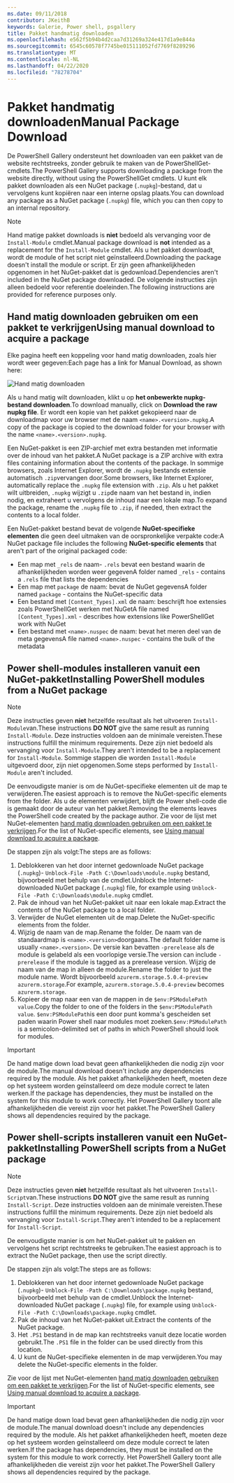 ```yaml
---
ms.date: 09/11/2018
contributor: JKeithB
keywords: Galerie, Power shell, psgallery
title: Pakket handmatig downloaden
ms.openlocfilehash: e562f5b94b4d2caa7d31269a324e417d1a9e844a
ms.sourcegitcommit: 6545c60578f7745be015111052fd7769f8289296
ms.translationtype: MT
ms.contentlocale: nl-NL
ms.lasthandoff: 04/22/2020
ms.locfileid: "78278704"
---
```

# <a name="manual-package-download"></a><span data-ttu-id="54b1b-103">Pakket handmatig downloaden</span><span class="sxs-lookup"><span data-stu-id="54b1b-103">Manual Package Download</span></span>

<span data-ttu-id="54b1b-104">De PowerShell Gallery ondersteunt het downloaden van een pakket van de website rechtstreeks, zonder gebruik te maken van de PowerShellGet-cmdlets.</span><span class="sxs-lookup"><span data-stu-id="54b1b-104">The PowerShell Gallery supports downloading a package from the website directly, without using the PowerShellGet cmdlets.</span></span> <span data-ttu-id="54b1b-105">U kunt elk pakket downloaden als een NuGet package (`.nupkg`)-bestand, dat u vervolgens kunt kopiëren naar een interne opslag plaats.</span><span class="sxs-lookup"><span data-stu-id="54b1b-105">You can download any package as a NuGet package (`.nupkg`) file, which you can then copy to an internal repository.</span></span>

> [!NOTE]
> <span data-ttu-id="54b1b-106">Hand matige pakket downloads is **niet** bedoeld als vervanging voor de `Install-Module` cmdlet.</span><span class="sxs-lookup"><span data-stu-id="54b1b-106">Manual package download is **not** intended as a replacement for the `Install-Module` cmdlet.</span></span>
> <span data-ttu-id="54b1b-107">Als u het pakket downloadt, wordt de module of het script niet geïnstalleerd.</span><span class="sxs-lookup"><span data-stu-id="54b1b-107">Downloading the package doesn't install the module or script.</span></span> <span data-ttu-id="54b1b-108">Er zijn geen afhankelijkheden opgenomen in het NuGet-pakket dat is gedownload.</span><span class="sxs-lookup"><span data-stu-id="54b1b-108">Dependencies aren't included in the NuGet package downloaded.</span></span> <span data-ttu-id="54b1b-109">De volgende instructies zijn alleen bedoeld voor referentie doeleinden.</span><span class="sxs-lookup"><span data-stu-id="54b1b-109">The following instructions are provided for reference purposes only.</span></span>

## <a name="using-manual-download-to-acquire-a-package"></a><span data-ttu-id="54b1b-110">Hand matig downloaden gebruiken om een pakket te verkrijgen</span><span class="sxs-lookup"><span data-stu-id="54b1b-110">Using manual download to acquire a package</span></span>

<span data-ttu-id="54b1b-111">Elke pagina heeft een koppeling voor hand matig downloaden, zoals hier wordt weer gegeven:</span><span class="sxs-lookup"><span data-stu-id="54b1b-111">Each page has a link for Manual Download, as shown here:</span></span>

![Hand matig downloaden](media/manual-download/packagedisplaypagewithpseditions.png)

<span data-ttu-id="54b1b-113">Als u hand matig wilt downloaden, klikt u op **het onbewerkte nupkg-bestand downloaden**.</span><span class="sxs-lookup"><span data-stu-id="54b1b-113">To download manually, click on **Download the raw nupkg file**.</span></span> <span data-ttu-id="54b1b-114">Er wordt een kopie van het pakket gekopieerd naar de downloadmap voor uw browser met de naam `<name>.<version>.nupkg`.</span><span class="sxs-lookup"><span data-stu-id="54b1b-114">A copy of the package is copied to the download folder for your browser with the name `<name>.<version>.nupkg`.</span></span>

<span data-ttu-id="54b1b-115">Een NuGet-pakket is een ZIP-archief met extra bestanden met informatie over de inhoud van het pakket.</span><span class="sxs-lookup"><span data-stu-id="54b1b-115">A NuGet package is a ZIP archive with extra files containing information about the contents of the package.</span></span> <span data-ttu-id="54b1b-116">In sommige browsers, zoals Internet Explorer, wordt de `.nupkg` bestands extensie automatisch `.zip`vervangen door.</span><span class="sxs-lookup"><span data-stu-id="54b1b-116">Some browsers, like Internet Explorer, automatically replace the `.nupkg` file extension with `.zip`.</span></span> <span data-ttu-id="54b1b-117">Als u het pakket wilt uitbreiden, `.nupkg` wijzigt u `.zip`de naam van het bestand in, indien nodig, en extraheert u vervolgens de inhoud naar een lokale map.</span><span class="sxs-lookup"><span data-stu-id="54b1b-117">To expand the package, rename the `.nupkg` file to `.zip`, if needed, then extract the contents to a local folder.</span></span>

<span data-ttu-id="54b1b-118">Een NuGet-pakket bestand bevat de volgende **NuGet-specifieke elementen** die geen deel uitmaken van de oorspronkelijke verpakte code:</span><span class="sxs-lookup"><span data-stu-id="54b1b-118">A NuGet package file includes the following **NuGet-specific elements** that aren't part of the original packaged code:</span></span>

- <span data-ttu-id="54b1b-119">Een map met `_rels` de naam- `.rels` bevat een bestand waarin de afhankelijkheden worden weer gegeven</span><span class="sxs-lookup"><span data-stu-id="54b1b-119">A folder named `_rels` - contains a `.rels` file that lists the dependencies</span></span>
- <span data-ttu-id="54b1b-120">Een map met `package` de naam: bevat de NuGet gegevens</span><span class="sxs-lookup"><span data-stu-id="54b1b-120">A folder named `package` - contains the NuGet-specific data</span></span>
- <span data-ttu-id="54b1b-121">Een bestand met `[Content_Types].xml` de naam: beschrijft hoe extensies zoals PowerShellGet werken met NuGet</span><span class="sxs-lookup"><span data-stu-id="54b1b-121">A file named `[Content_Types].xml` - describes how extensions like PowerShellGet work with NuGet</span></span>
- <span data-ttu-id="54b1b-122">Een bestand met `<name>.nuspec` de naam: bevat het meren deel van de meta gegevens</span><span class="sxs-lookup"><span data-stu-id="54b1b-122">A file named `<name>.nuspec` - contains the bulk of the metadata</span></span>

## <a name="installing-powershell-modules-from-a-nuget-package"></a><span data-ttu-id="54b1b-123">Power shell-modules installeren vanuit een NuGet-pakket</span><span class="sxs-lookup"><span data-stu-id="54b1b-123">Installing PowerShell modules from a NuGet package</span></span>

> [!NOTE]
> <span data-ttu-id="54b1b-124">Deze instructies geven **niet** hetzelfde resultaat als het uitvoeren `Install-Module`van.</span><span class="sxs-lookup"><span data-stu-id="54b1b-124">These instructions **DO NOT** give the same result as running `Install-Module`.</span></span> <span data-ttu-id="54b1b-125">Deze instructies voldoen aan de minimale vereisten.</span><span class="sxs-lookup"><span data-stu-id="54b1b-125">These instructions fulfill the minimum requirements.</span></span> <span data-ttu-id="54b1b-126">Deze zijn niet bedoeld als vervanging voor `Install-Module`.</span><span class="sxs-lookup"><span data-stu-id="54b1b-126">They aren't intended to be a replacement for `Install-Module`.</span></span>
> <span data-ttu-id="54b1b-127">Sommige stappen die worden `Install-Module` uitgevoerd door, zijn niet opgenomen.</span><span class="sxs-lookup"><span data-stu-id="54b1b-127">Some steps performed by `Install-Module` aren't included.</span></span>

<span data-ttu-id="54b1b-128">De eenvoudigste manier is om de NuGet-specifieke elementen uit de map te verwijderen.</span><span class="sxs-lookup"><span data-stu-id="54b1b-128">The easiest approach is to remove the NuGet-specific elements from the folder.</span></span> <span data-ttu-id="54b1b-129">Als u de elementen verwijdert, blijft de Power shell-code die is gemaakt door de auteur van het pakket.</span><span class="sxs-lookup"><span data-stu-id="54b1b-129">Removing the elements leaves the PowerShell code created by the package author.</span></span>
<span data-ttu-id="54b1b-130">Zie voor de lijst met NuGet-elementen [hand matig downloaden gebruiken om een pakket te verkrijgen](#using-manual-download-to-acquire-a-package).</span><span class="sxs-lookup"><span data-stu-id="54b1b-130">For the list of NuGet-specific elements, see [Using manual download to acquire a package](#using-manual-download-to-acquire-a-package).</span></span>

<span data-ttu-id="54b1b-131">De stappen zijn als volgt:</span><span class="sxs-lookup"><span data-stu-id="54b1b-131">The steps are as follows:</span></span>

1. <span data-ttu-id="54b1b-132">Deblokkeren van het door internet gedownloade NuGet package (`.nupkg`)- `Unblock-File -Path C:\Downloads\module.nupkg` bestand, bijvoorbeeld met behulp van de cmdlet.</span><span class="sxs-lookup"><span data-stu-id="54b1b-132">Unblock the Internet-downloaded NuGet package (`.nupkg`) file, for example using `Unblock-File -Path C:\Downloads\module.nupkg` cmdlet.</span></span>
2. <span data-ttu-id="54b1b-133">Pak de inhoud van het NuGet-pakket uit naar een lokale map.</span><span class="sxs-lookup"><span data-stu-id="54b1b-133">Extract the contents of the NuGet package to a local folder.</span></span>
2. <span data-ttu-id="54b1b-134">Verwijder de NuGet elementen uit de map.</span><span class="sxs-lookup"><span data-stu-id="54b1b-134">Delete the NuGet-specific elements from the folder.</span></span>
3. <span data-ttu-id="54b1b-135">Wijzig de naam van de map.</span><span class="sxs-lookup"><span data-stu-id="54b1b-135">Rename the folder.</span></span> <span data-ttu-id="54b1b-136">De naam van de standaardmap is `<name>.<version>`doorgaans.</span><span class="sxs-lookup"><span data-stu-id="54b1b-136">The default folder name is usually `<name>.<version>`.</span></span> <span data-ttu-id="54b1b-137">De versie kan bevatten `-prerelease` als de module is gelabeld als een voorlopige versie.</span><span class="sxs-lookup"><span data-stu-id="54b1b-137">The version can include `-prerelease` if the module is tagged as a prerelease version.</span></span> <span data-ttu-id="54b1b-138">Wijzig de naam van de map in alleen de module.</span><span class="sxs-lookup"><span data-stu-id="54b1b-138">Rename the folder to just the module name.</span></span> <span data-ttu-id="54b1b-139">Wordt bijvoorbeeld `azurerm.storage.5.0.4-preview` `azurerm.storage`.</span><span class="sxs-lookup"><span data-stu-id="54b1b-139">For example, `azurerm.storage.5.0.4-preview` becomes `azurerm.storage`.</span></span>
4. <span data-ttu-id="54b1b-140">Kopieer de map naar een van de mappen in de `$env:PSModulePath value`.</span><span class="sxs-lookup"><span data-stu-id="54b1b-140">Copy the folder to one of the folders in the `$env:PSModulePath value`.</span></span> <span data-ttu-id="54b1b-141">`$env:PSModulePath`is een door punt komma's gescheiden set paden waarin Power shell naar modules moet zoeken.</span><span class="sxs-lookup"><span data-stu-id="54b1b-141">`$env:PSModulePath` is a semicolon-delimited set of paths in which PowerShell should look for modules.</span></span>

> [!IMPORTANT]
> <span data-ttu-id="54b1b-142">De hand matige down load bevat geen afhankelijkheden die nodig zijn voor de module.</span><span class="sxs-lookup"><span data-stu-id="54b1b-142">The manual download doesn't include any dependencies required by the module.</span></span> <span data-ttu-id="54b1b-143">Als het pakket afhankelijkheden heeft, moeten deze op het systeem worden geïnstalleerd om deze module correct te laten werken.</span><span class="sxs-lookup"><span data-stu-id="54b1b-143">If the package has dependencies, they must be installed on the system for this module to work correctly.</span></span> <span data-ttu-id="54b1b-144">Het PowerShell Gallery toont alle afhankelijkheden die vereist zijn voor het pakket.</span><span class="sxs-lookup"><span data-stu-id="54b1b-144">The PowerShell Gallery shows all dependencies required by the package.</span></span>

## <a name="installing-powershell-scripts-from-a-nuget-package"></a><span data-ttu-id="54b1b-145">Power shell-scripts installeren vanuit een NuGet-pakket</span><span class="sxs-lookup"><span data-stu-id="54b1b-145">Installing PowerShell scripts from a NuGet package</span></span>

> [!NOTE]
> <span data-ttu-id="54b1b-146">Deze instructies geven **niet** hetzelfde resultaat als het uitvoeren `Install-Script`van.</span><span class="sxs-lookup"><span data-stu-id="54b1b-146">These instructions **DO NOT** give the same result as running `Install-Script`.</span></span> <span data-ttu-id="54b1b-147">Deze instructies voldoen aan de minimale vereisten.</span><span class="sxs-lookup"><span data-stu-id="54b1b-147">These instructions fulfill the minimum requirements.</span></span> <span data-ttu-id="54b1b-148">Deze zijn niet bedoeld als vervanging voor `Install-Script`.</span><span class="sxs-lookup"><span data-stu-id="54b1b-148">They aren't intended to be a replacement for `Install-Script`.</span></span>

<span data-ttu-id="54b1b-149">De eenvoudigste manier is om het NuGet-pakket uit te pakken en vervolgens het script rechtstreeks te gebruiken.</span><span class="sxs-lookup"><span data-stu-id="54b1b-149">The easiest approach is to extract the NuGet package, then use the script directly.</span></span>

<span data-ttu-id="54b1b-150">De stappen zijn als volgt:</span><span class="sxs-lookup"><span data-stu-id="54b1b-150">The steps are as follows:</span></span>

1. <span data-ttu-id="54b1b-151">Deblokkeren van het door internet gedownloade NuGet package (`.nupkg`)- `Unblock-File -Path C:\Downloads\package.nupkg` bestand, bijvoorbeeld met behulp van de cmdlet.</span><span class="sxs-lookup"><span data-stu-id="54b1b-151">Unblock the Internet-downloaded NuGet package (`.nupkg`) file, for example using `Unblock-File -Path C:\Downloads\package.nupkg` cmdlet.</span></span>
2. <span data-ttu-id="54b1b-152">Pak de inhoud van het NuGet-pakket uit.</span><span class="sxs-lookup"><span data-stu-id="54b1b-152">Extract the contents of the NuGet package.</span></span>
2. <span data-ttu-id="54b1b-153">Het `.PS1` bestand in de map kan rechtstreeks vanuit deze locatie worden gebruikt.</span><span class="sxs-lookup"><span data-stu-id="54b1b-153">The `.PS1` file in the folder can be used directly from this location.</span></span>
3. <span data-ttu-id="54b1b-154">U kunt de NuGet-specifieke elementen in de map verwijderen.</span><span class="sxs-lookup"><span data-stu-id="54b1b-154">You may delete the NuGet-specific elements in the folder.</span></span>

<span data-ttu-id="54b1b-155">Zie voor de lijst met NuGet-elementen [hand matig downloaden gebruiken om een pakket te verkrijgen](#using-manual-download-to-acquire-a-package).</span><span class="sxs-lookup"><span data-stu-id="54b1b-155">For the list of NuGet-specific elements, see [Using manual download to acquire a package](#using-manual-download-to-acquire-a-package).</span></span>

> [!IMPORTANT]
> <span data-ttu-id="54b1b-156">De hand matige down load bevat geen afhankelijkheden die nodig zijn voor de module.</span><span class="sxs-lookup"><span data-stu-id="54b1b-156">The manual download doesn't include any dependencies required by the module.</span></span> <span data-ttu-id="54b1b-157">Als het pakket afhankelijkheden heeft, moeten deze op het systeem worden geïnstalleerd om deze module correct te laten werken.</span><span class="sxs-lookup"><span data-stu-id="54b1b-157">If the package has dependencies, they must be installed on the system for this module to work correctly.</span></span> <span data-ttu-id="54b1b-158">Het PowerShell Gallery toont alle afhankelijkheden die vereist zijn voor het pakket.</span><span class="sxs-lookup"><span data-stu-id="54b1b-158">The PowerShell Gallery shows all dependencies required by the package.</span></span>
